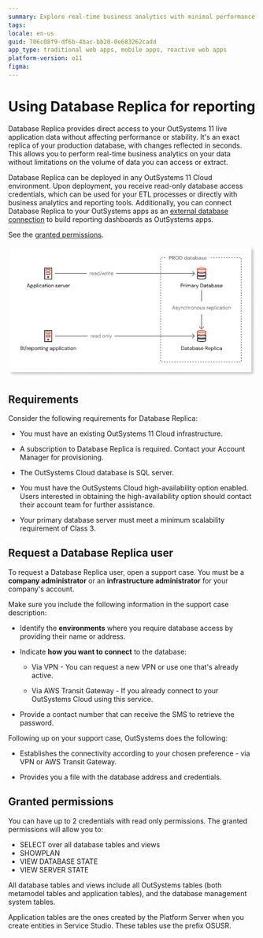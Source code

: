 ```yaml
---
summary: Explore real-time business analytics with minimal performance impact using Database Replica in OutSystems 11 (O11).
tags:
locale: en-us
guid: 706c08f9-df6b-4bac-bb20-0e683262cadd
app_type: traditional web apps, mobile apps, reactive web apps
platform-version: o11
figma:
---
```


# Using Database Replica for reporting

Database Replica provides direct access to your OutSystems 11 live application data without affecting performance or stability. It's an exact replica of your production database, with changes reflected in seconds. This allows you to perform real-time business analytics on your data without limitations on the volume of data you can access or extract.

Database Replica can be deployed in any OutSystems 11 Cloud environment. Upon deployment, you receive read-only database access credentials, which can be used for your ETL processes or directly with business analytics and reporting tools. Additionally, you can connect Database Replica to your OutSystems apps as an [external database connection](../integration-with-systems/external-database/intro.md) to build reporting dashboards as OutSystems apps.

See the [granted permissions](#granted-permissions).

![Diagram showing the data flow from the primary database to the database replica with read/write access for the application server and read-only access for the BI/reporting application.](images/database-replica-diag.png "Database Replica Diagram")

## Requirements

Consider the following requirements for Database Replica:

* You must have an existing OutSystems 11 Cloud infrastructure.

* A subscription to Database Replica is required. Contact your Account Manager for provisioning.

* The OutSystems Cloud database is SQL server.

* You must have the OutSystems Cloud high-availability option enabled. Users interested in obtaining the high-availability option should contact their account team for further assistance.

* Your primary database server must meet a minimum scalability requirement of Class 3.


## Request a Database Replica user

To request a Database Replica user, open a support case. You must be a **company administrator** or an **infrastructure administrator** for your company's account.

Make sure you include the following information in the support case description:

* Identify the **environments** where you require database access by providing their name or address.

* Indicate **how you want to connect** to the database:

  * Via VPN - You can request a new VPN or use one that's already active.

  * Via AWS Transit Gateway - If you already connect to your OutSystems Cloud using this service.

* Provide a contact number that can receive the SMS to retrieve the password.

Following up on your support case, OutSystems does the following:

* Establishes the connectivity according to your chosen preference - via VPN or AWS Transit Gateway.

* Provides you a file with the database address and credentials.

## Granted permissions

You can have up to 2 credentials with read only permissions. The granted permissions will allow you to:

* SELECT over all database tables and views
* SHOWPLAN
* VIEW DATABASE STATE
* VIEW SERVER STATE

All database tables and views include all OutSystems tables (both metamodel tables and application tables), and the database management system tables.

Application tables are the ones created by the Platform Server when you create entities in Service Studio. These tables use the prefix OSUSR.
